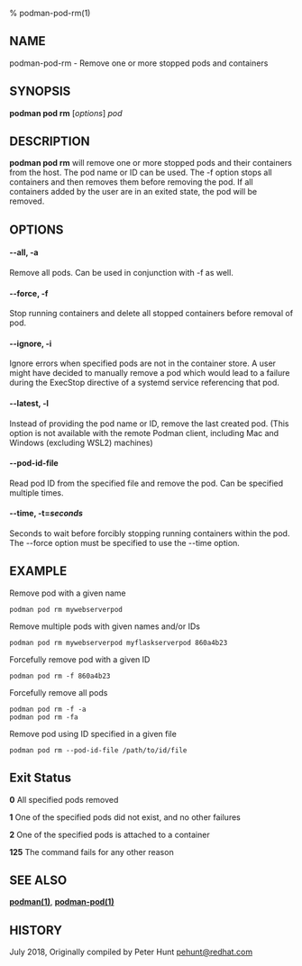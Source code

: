 % podman-pod-rm(1)

## NAME
podman\-pod\-rm - Remove one or more stopped pods and containers

## SYNOPSIS
**podman pod rm** [*options*] *pod*

## DESCRIPTION
**podman pod rm** will remove one or more stopped pods and their containers from the host.  The pod name or ID can be used. The \-f option stops all containers and then removes them before removing the pod. If all containers added by the user are in an exited state, the pod will be removed.

## OPTIONS

#### **--all**, **-a**

Remove all pods.  Can be used in conjunction with \-f as well.

#### **--force**, **-f**

Stop running containers and delete all stopped containers before removal of pod.

#### **--ignore**, **-i**

Ignore errors when specified pods are not in the container store.  A user might
have decided to manually remove a pod which would lead to a failure during the
ExecStop directive of a systemd service referencing that pod.

#### **--latest**, **-l**

Instead of providing the pod name or ID, remove the last created pod. (This option is not available with the remote Podman client, including Mac and Windows (excluding WSL2) machines)

#### **--pod-id-file**

Read pod ID from the specified file and remove the pod.  Can be specified multiple times.

#### **--time**, **-t**=*seconds*

Seconds to wait before forcibly stopping running containers within the pod. The --force option must be specified to use the --time option.

## EXAMPLE

Remove pod with a given name
```
podman pod rm mywebserverpod
```

Remove multiple pods with given names and/or IDs
```
podman pod rm mywebserverpod myflaskserverpod 860a4b23
```

Forcefully remove pod with a given ID
```
podman pod rm -f 860a4b23
```

Forcefully remove all pods
```
podman pod rm -f -a
podman pod rm -fa
```

Remove pod using ID specified in a given file
```
podman pod rm --pod-id-file /path/to/id/file
```

## Exit Status
  **0**   All specified pods removed

  **1**   One of the specified pods did not exist, and no other failures

  **2**   One of the specified pods is attached to a container

  **125** The command fails for any other reason

## SEE ALSO
**[podman(1)](podman.1.md)**, **[podman-pod(1)](podman-pod.1.md)**

## HISTORY
July 2018, Originally compiled by Peter Hunt <pehunt@redhat.com>
